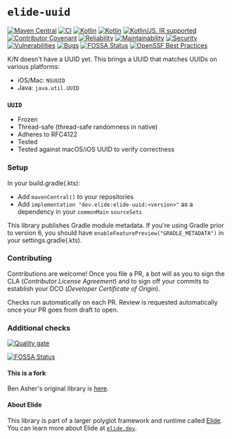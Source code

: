 # `elide-uuid`

[![Maven Central](https://img.shields.io/maven-central/v/dev.elide/elide-uuid.svg?label=Maven%20Central)](https://search.maven.org/artifact/dev.elide/elide-uuid)
[![CI](https://github.com/elide-dev/uuid/actions/workflows/push.yml/badge.svg)](https://github.com/elide-dev/uuid/actions/workflows/push.yml)
[![Kotlin](https://img.shields.io/badge/Kotlin-2.0.0-blue.svg?logo=kotlin)](http://kotlinlang.org)
[![Kotlin](https://img.shields.io/badge/kotlin-WASM-yellow.svg?logo=kotlin&logoColor=yellow)](http://kotlinlang.org)
[![Kotlin/JS. IR supported](https://img.shields.io/badge/kotlin-K2-yellow?logo=kotlin&logoColor=yellow)](https://kotl.in/jsirsupported)
[![Contributor Covenant](https://img.shields.io/badge/Contributor%20Covenant-v1.4-ff69b4.svg)](CODE_OF_CONDUCT.md)
[![Reliability](https://sonarcloud.io/api/project_badges/measure?project=elide-dev_uuid&metric=reliability_rating)](https://sonarcloud.io/summary/new_code?id=elide-dev_uuid)
[![Maintainability](https://sonarcloud.io/api/project_badges/measure?project=elide-dev_uuid&metric=sqale_rating)](https://sonarcloud.io/summary/new_code?id=elide-dev_uuid)
[![Security](https://sonarcloud.io/api/project_badges/measure?project=elide-dev_uuid&metric=security_rating)](https://sonarcloud.io/summary/new_code?id=elide-dev_uuid)
[![Vulnerabilities](https://sonarcloud.io/api/project_badges/measure?project=elide-dev_uuid&metric=vulnerabilities)](https://sonarcloud.io/summary/new_code?id=elide-dev_uuid)
[![Bugs](https://sonarcloud.io/api/project_badges/measure?project=elide-dev_uuid&metric=bugs)](https://sonarcloud.io/summary/new_code?id=elide-dev_uuid)
[![FOSSA Status](https://app.fossa.com/api/projects/git%2Bgithub.com%2Felide-dev%2Fuuid.svg?type=shield)](https://app.fossa.com/projects/git%2Bgithub.com%2Felide-dev%2Fuuid?ref=badge_shield)
[![OpenSSF Best Practices](https://bestpractices.coreinfrastructure.org/projects/7689/badge)](https://bestpractices.coreinfrastructure.org/projects/7689)

K/N doesn't have a UUID yet. This brings a UUID that matches UUIDs on various platforms:

- iOS/Mac: `NSUUID`
- Java: `java.util.UUID`

### `UUID`

- Frozen
- Thread-safe (thread-safe randomness in native)
- Adheres to RFC4122
- Tested
- Tested against macOS/iOS UUID to verify correctness

### Setup

In your build.gradle(.kts):

- Add `mavenCentral()` to your repositories
- Add `implementation "dev.elide:elide-uuid:<version>"` as a dependency in your `commonMain` `sourceSets`

This library publishes Gradle module metadata. If you're using Gradle prior to version 6, you should have `enableFeaturePreview("GRADLE_METADATA")` in your settings.gradle(.kts).

### Contributing

Contributions are welcome! Once you file a PR, a bot will as you to sign the CLA (_Contributor License Agreement_) and to sign off your commits to establish your DCO
(_Developer Certificate of Origin_).

Checks run automatically on each PR. Review is requested automatically once your PR goes from draft to open.

### Additional checks

[![Quality gate](https://sonarcloud.io/api/project_badges/quality_gate?project=elide-dev_uuid)](https://sonarcloud.io/summary/new_code?id=elide-dev_uuid)

[![FOSSA Status](https://app.fossa.com/api/projects/git%2Bgithub.com%2Felide-dev%2Fuuid.svg?type=large)](https://app.fossa.com/projects/git%2Bgithub.com%2Felide-dev%2Fuuid?ref=badge_large)

#### This is a fork

Ben Asher's original library is [here](https://github.com/benasher44/uuid.git).

#### About Elide

This library is part of a larger polyglot framework and runtime called [Elide](https://github.com/elide-dev). You can learn more about Elide at [`elide.dev`](https://elide.dev).
